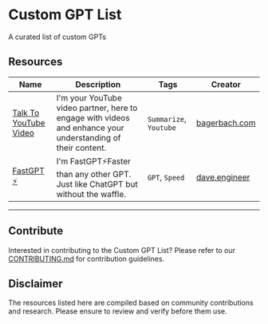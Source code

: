 # Custom GPT List

A curated list of custom GPTs

## Resources

| Name | Description | Tags | Creator |
| ---- | ----------- | ---- | ------- |
| [Talk To YouTube Video](https://chat.openai.com/g/g-ynY1wMTRY-talk-to-youtube-video) | I'm your YouTube video partner, here to engage with videos and enhance your understanding of their content. | `Summarize`, `Youtube`| [bagerbach.com](https://bagerbach.com) |
| [FastGPT ⚡](https://chat.openai.com/g/g-VnlKc5BQK-fastgpt) | I'm FastGPT⚡Faster than any other GPT. Just like ChatGPT but without the waffle. | `GPT`, `Speed`| [dave.engineer](https://dave.engineer) |
---

## Contribute

Interested in contributing to the Custom GPT List? Please refer to our [CONTRIBUTING.md](https://github.com/ResourceChest/.github/blob/main/CONTRIBUTING.md) for contribution guidelines.

## Disclaimer

The resources listed here are compiled based on community contributions and research. Please ensure to review and verify before them use.


<!-- Add CSS for tag highlighting -->
<style>
.tag-highlight {
  background-color: yellow;
}
</style>

<!-- Add JavaScript for tag highlighting -->
<script>
function highlightTags(tag) {
  var tags = document.getElementsByClassName('tag');
  for (var i = 0; i < tags.length; i++) {
    if (tags[i].innerText.includes(tag)) {
      tags[i].classList.add('tag-highlight');
    } else {
      tags[i].classList.remove('tag-highlight');
    }
  }
}
</script>
